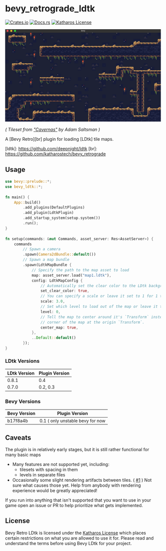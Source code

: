 # bevy_retrograde_ldtk

[![Crates.io](https://img.shields.io/crates/v/bevy_retrograde_ldtk.svg)](https://crates.io/crates/bevy_retrograde_ldtk)
[![Docs.rs](https://docs.rs/bevy_retrograde_ldtk/badge.svg)](https://docs.rs/bevy_retrograde_ldtk)
[![Katharos License](https://img.shields.io/badge/License-Katharos-blue)](https://github.com/katharostech/katharos-license)

![screenshot](./doc/screenshot.png)

_( Tileset from ["Cavernas"] by Adam Saltsman )_

["cavernas"]: https://adamatomic.itch.io/cavernas

A [Bevy Retro][br] plugin for loading [LDtk] tile maps.

[ldtk]: https://github.com/deepnight/ldtk [br]: https://github.com/katharostech/bevy_retrograde

## Usage

```rust
use bevy::prelude::*;
use bevy_ldtk::*;

fn main() {
    App::build()
        .add_plugins(DefaultPlugins)
        .add_plugin(LdtkPlugin)
        .add_startup_system(setup.system())
        .run();
}

fn setup(commands: &mut Commands, asset_server: Res<AssetServer>) {
    commands
        // Spawn a camera
        .spawn(Camera2dBundle::default())
        // Spawn a map bundle
        .spawn(LdtkMapBundle {
            // Specify the path to the map asset to load
            map: asset_server.load("map1.ldtk"),
            config: LdtkMapConfig {
                // Automatically set the clear color to the LDtk background color
                set_clear_color: true,
                // You can specify a scale or leave it set to 1 for 1 to 1 pixel size
                scale: 3.0,
                // Set which level to load out of the map or leave it to 0 for the default level
                level: 0,
                // Tell the map to center around it's `Transform` instead of putting the top-left
                // corner of the map at the origin `Transform`.
                center_map: true,
            },
            ..Default::default()
        });
}
```

### LDtk Versions

| LDtk Version | Plugin Version |
| ------------ | -------------- |
| 0.8.1        | 0.4            |
| 0.7.0        | 0.2, 0.3       |

### Bevy Versions

| Bevy Version | Plugin Version                   |
| ------------ | -------------------------------- |
| b17f8a4b     | 0.1 ( only unstable bevy for now |

## Caveats

The plugin is in relatively early stages, but it is still rather functional for many basic maps

- Many features are not supported yet, including:
  - tilesets with spacing in them
  - levels in separate files
- Occasionally some slight rendering artifacts between tiles. ( [#1] ) Not sure what causes
  those yet. Help from anybody with rendering experience would be greatly appreciated!

[#1]: https://github.com/katharostech/bevy_ldtk/issues/1

If you run into anything that isn't supported that you want to use in your game open an issue or
PR to help prioritize what gets implemented.

## License

Bevy Retro LDtk is licensed under the [Katharos License][k_license] which places certain
restrictions on what you are allowed to use it for. Please read and understand the terms before
using Bevy LDtk for your project.

[k_license]: https://github.com/katharostech/katharos-license
